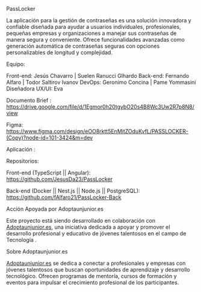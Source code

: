 
PassLocker

La aplicación para la gestión de contraseñas es una solución innovadora y confiable diseñada para ayudar a usuarios individuales, profesionales, pequeñas empresas y organizaciones a manejar sus contraseñas de manera segura y conveniente. Ofrece funcionalidades avanzadas como generación 
automática de contraseñas seguras con opciones personalizables de longitud y complejidad.


Equipo: 

Front-end: Jesús Chavarro | Suelen Ranucci Glhardo
Back-end: Fernando Alfaro | Todor Saltirov Ivanov
DevOps: Geronimo Concina | Pame Yommasini
Diseñadora UX/UI: Eva 



Documento Brief :  https://drive.google.com/file/d/1Egmor0h20tgybO20s4B8Wc3Uw2R7p8N8/view

Figma:  https://www.figma.com/design/eOO8rktt5EnMitZOduKvfL/PASSLOCKER-(Copy)?node-id=101-3424&m=dev


Aplicación :  


Repositorios: 

Front-end (TypeScript || Angular): https://github.com/JesusDa23/PassLocker


Back-end (Docker || Nest.js || Node.js || PostgreSQL): https://github.com/fAlfaro21/PassLocker-Back



Acción Apoyada por Adoptaunjunior.es

Este proyecto está siendo desarrollado en colaboración con [Adoptaunjunior.es](https://adoptaunjunior.es/), una iniciativa dedicada a apoyar y promover el desarrollo profesional y educativo de jóvenes talentosos en el campo de Tecnología .

Sobre Adoptaunjunior.es

[Adoptaunjunior.es](https://adoptaunjunior.es/) se dedica a conectar a profesionales y empresas con jóvenes talentosos que buscan oportunidades de aprendizaje y desarrollo tecnológico. Ofrecen programas de mentoría, cursos de formación y eventos para impulsar el crecimiento profesional de los participantes.






